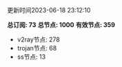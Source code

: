 更新时间2023-06-18 23:12:10

**总订阅: 73**
**总节点: 1000**
**有效节点: 359**
- v2ray节点: 278
- trojan节点: 68
- ss节点: 13
